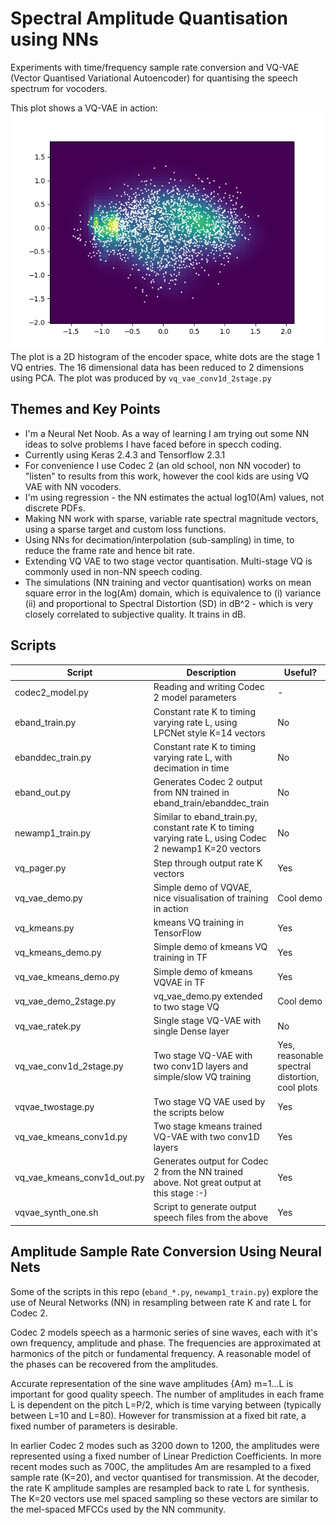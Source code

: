 # Spectral Amplitude Quantisation using NNs

Experiments with time/frequency sample rate conversion and VQ-VAE (Vector Quantised Variational Autoencoder) for quantising the speech spectrum for vocoders.

This plot shows a VQ-VAE in action:
![PCA of VQVAE encoder space](doc/vqvae_pca.png)
The plot is a 2D histogram of the encoder space, white dots are the stage 1 VQ entries.  The 16 dimensional data has been reduced to 2 dimensions using PCA.  The plot was produced by `vq_vae_conv1d_2stage.py`

## Themes and Key Points

* I'm a Neural Net Noob.  As a way of learning I am trying out some NN ideas to solve problems I have faced before in specch coding.
* Currently using Keras 2.4.3 and Tensorflow 2.3.1
* For convenience I use Codec 2 (an old school, non NN vocoder) to "listen" to results from this work, however the cool kids are using VQ VAE with NN vocoders.
* I'm using regression - the NN estimates the actual log10(Am) values, not discrete PDFs.
* Making NN work with sparse, variable rate spectral magnitude vectors, using a sparse target and custom loss functions.
* Using NNs for decimation/interpolation (sub-sampling) in time, to reduce the frame rate and hence bit rate.
* Extending VQ VAE to two stage vector quantisation.  Multi-stage VQ is commonly used in non-NN speech coding.
* The simulations (NN training and vector quantisation) works on mean square error in the log(Am) domain, which is equivalence to (i) variance (ii) and proportional to Spectral Distortion (SD) in dB^2 - which is very closely correlated to subjective quality.  It trains in dB.

## Scripts

| Script | Description | Useful? |
| --- | --- | --- |
| codec2_model.py | Reading and writing Codec 2 model parameters | - |
| eband_train.py | Constant rate K to timing varying rate L, using LPCNet style K=14 vectors | No |
| ebanddec_train.py | Constant rate K to timing varying rate L, with decimation in time | No |
| eband_out.py | Generates Codec 2 output from NN trained in eband_train/ebanddec_train | No |
| newamp1_train.py | Similar to eband_train.py, constant rate K to timing varying rate L, using Codec 2 newamp1 K=20 vectors | No |
| vq_pager.py | Step through output rate K vectors | Yes |
| vq_vae_demo.py | Simple demo of VQVAE, nice visualisation of training in action | Cool demo | 
| vq_kmeans.py | kmeans VQ training in TensorFlow | Yes | 
| vq_kmeans_demo.py | Simple demo of kmeans VQ training in TF | Yes | 
| vq_vae_kmeans_demo.py | Simple demo of kmeans VQVAE in TF | Yes | 
| vq_vae_demo_2stage.py | vq_vae_demo.py extended to two stage VQ | Cool demo | 
| vq_vae_ratek.py | Single stage VQ-VAE with single Dense layer | No |
| vq_vae_conv1d_2stage.py | Two stage VQ-VAE with two conv1D layers and simple/slow VQ training | Yes, reasonable spectral distortion, cool plots |
| vqvae_twostage.py | Two stage VQ VAE used by the scripts below | Yes |
| vq_vae_kmeans_conv1d.py | Two stage kmeans trained VQ-VAE with two conv1D layers | Yes |
| vq_vae_kmeans_conv1d_out.py | Generates output for Codec 2 from the NN trained above.  Not great output at this stage :-) | Yes |
| vqvae_synth_one.sh | Script to generate output speech files from the above | Yes |

## Amplitude Sample Rate Conversion Using Neural Nets

Some of the scripts in this repo (`eband_*.py`, `newamp1_train.py`) explore the use of Neural Networks (NN) in resampling between rate K and rate L for Codec 2.

Codec 2 models speech as a harmonic series of sine waves, each with it's own frequency, amplitude and phase.  The frequencies are approximated at harmonics of the pitch or fundamental frequency.  A reasonable model of the phases can be recovered from the amplitudes.

Accurate representation of the sine wave amplitudes {Am} m=1...L is important for good quality speech.  The number of amplitudes in each frame L is dependent on the pitch L=P/2, which is time varying between (typically between L=10 and L=80).  However for transmission at a fixed bit rate, a fixed number of parameters is desirable.

In earlier Codec 2 modes such as 3200 down to 1200, the amplitudes were represented using a fixed number of Linear Prediction Coefficients.  In more recent modes such as 700C, the amplitudes Am are resampled to a fixed sample rate (K=20), and vector quantised for transmission.  At the decoder, the rate K amplitude samples are resampled back to rate L for synthesis.  The K=20 vectors use mel spaced sampling so these vectors are similar to the mel-spaced MFCCs used by the NN community.



